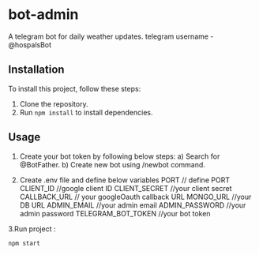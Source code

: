 # bot-admin
A telegram bot for daily weather updates. telegram username - @hospalsBot

## Installation

To install this project, follow these steps:

1. Clone the repository.
2. Run `npm install` to install dependencies.

## Usage
1. Create your bot token by following below steps:
a) Search for @BotFather.
b) Create new bot using /newbot command.
   
2. Create .env file and define below variables
PORT // define PORT
CLIENT_ID //google client ID
CLIENT_SECRET //your client secret 
CALLBACK_URL // your googleOauth callback URL
MONGO_URL  //your DB URL
ADMIN_EMAIL  //your admin email 
ADMIN_PASSWORD  //your admin password 
TELEGRAM_BOT_TOKEN //your bot token

3.Run project :
```bash
npm start 

